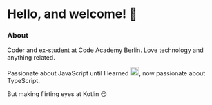 # Hello, and welcome! 👋

### About

Coder and ex-student at Code Academy Berlin. Love technology and anything related.

Passionate about JavaScript until I learned <img src="https://www.typescriptlang.org/icons/icon-48x48.png?v=8944a05a8b601855de116c8a56d3b3ae" width="20">, now passionate about TypeScript. 



But making flirting eyes at Kotlin 😏


